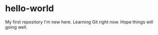 # hello-world
My first repository
I'm new here.
Learning Git right now.
Hope things will going well.
